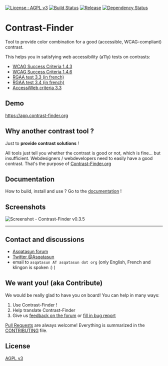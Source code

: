 [![License : AGPL v3](https://img.shields.io/badge/License-AGPL3-blue.svg)](https://github.com/Asqatasun/Contrast-Finder/blob/master/LICENSE) 
[![Build Status](https://travis-ci.org/Asqatasun/Contrast-Finder.svg)](https://travis-ci.org/Asqatasun/Contrast-Finder)
[![Release](https://img.shields.io/github/release/asqatasun/Contrast-Finder.svg)](https://github.com/Asqatasun/Contrast-Finder/releases/latest)
[![Dependency Status](https://www.versioneye.com/user/projects/58fb3e17c2ef423822580804/badge.svg?style=flat-square)](https://www.versioneye.com/user/projects/58fb3e17c2ef423822580804?child=summary#tab-dependencies)

# Contrast-Finder

Tool to provide color combination for a good (accessible, WCAG-compliant) contrast.

This helps you in satisfying web accessibility (a11y) tests on contrasts:

* [WCAG Success Criteria 1.4.3](http://www.w3.org/TR/WCAG20/#visual-audio-contrast-contrast)
* [WCAG Success Criteria 1.4.6](http://www.w3.org/TR/WCAG20/#visual-audio-contrast7)
* [RGAA test 3.3 (in french)](http://references.modernisation.gouv.fr/rgaa-accessibilite/criteres.html#crit-3-3)
* [RGAA test 3.4 (in french)](http://references.modernisation.gouv.fr/rgaa-accessibilite/criteres.html#crit-3-4)
* [AccessiWeb criteria 3.3](http://www.accessiweb.org/index.php/accessiweb-22-english-version.html#crit-3-3)

## Demo
https://app.contrast-finder.org


## Why another contrast tool ?

Just to **provide contrast solutions** !

All tools just tell you whether the contrast is good or not, which is fine... 
but insufficient. Webdesigners / webdevelopers need to easily have a good contrast. 
That's the purpose of [Contrast-Finder.org](https://contrast-finder.org/)

## Documentation
How to build, install and use ? 
Go to the [documentation](https://github.com/Asqatasun/Contrast-Finder/blob/master/documentation/en/) !

## Screenshots
![Screenshot - Contrast-Finder v0.3.5](https://github.com/Asqatasun/Contrast-Finder/blob/master/documentation/en/images/screenshot.EN_contrast-finder.v0.3.5_2016-12-19.png)


---

## Contact and discussions

* [Asqatasun forum](http://forum.asqatasun.org/) 
* [Twitter @Asqatasun](https://twitter.com/Asqatasun)
* email to `asqatasun AT asqatasun dot org` (only English, French and klingon is spoken :) ) 

## We want you! (aka Contribute)

We would be really glad to have you on board! You can help in many ways:

1. Use Contrast-Finder !
1. Help translate Contrast-Finder
1. Give us [feedback on the forum](http://forum.asqatasun.org) or [fill in bug report](https://github.com/Asqatasun/Contrast-Finder/issues)

[Pull Requests](https://github.com/Asqatasun/Contrast-Finder/pulls) are always welcome! 
Everything is summarized in the [CONTRIBUTING](https://github.com/Asqatasun/Contrast-Finder/blob/master/CONTRIBUTING.md) file.


## License

 [AGPL v3](https://github.com/Asqatasun/Contrast-Finder/blob/master/LICENSE) 




